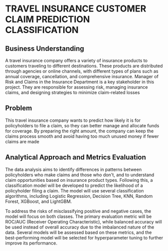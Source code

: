 # TRAVEL INSURANCE CUSTOMER CLAIM PREDICTION CLASSIFICATION
## Business Understanding
A travel insurance company offers a variety of insurance products to customers traveling to different destinations. These products are distributed through agencies or online channels, with different types of plans such as annual coverage, cancellation, and comprehensive insurance. Manager of Risk and Claims in the Insurance Department is a key stakeholder in this project. They are responsible for assessing risk, managing insurance claims, and designing strategies to minimize claim-related losses
## Problem
This travel insurance company wants to predict how likely it is for policyholders to file a claim, so they can better manage and allocate funds for coverage. By preparing the right amount, the company can keep the claims process smooth and avoid having too much unused money if fewer claims are made
## Analytical Approach and Metrics Evaluation
The data analysis aims to identify differences in patterns between policyholders who make claims and those who don't, and to understand claim opportunities based on insurance product types. Following this, a classification model will be developed to predict the likelihood of a policyholder filing a claim. The model will use several classification algorithms, including Logistic Regression, Decision Tree, KNN, Random Forest, XGBoost, and LightGBM.

To address the risks of misclassifying positive and negative cases, the model will focus on both classes. The primary evaluation metric will be ROC/AUC (Receiver Operating Characteristic), while balanced accuracy will be used instead of overall accuracy due to the imbalanced nature of the data. Several models will be assessed based on these metrics, and the best-performing model will be selected for hyperparameter tuning to further improve its performance.
